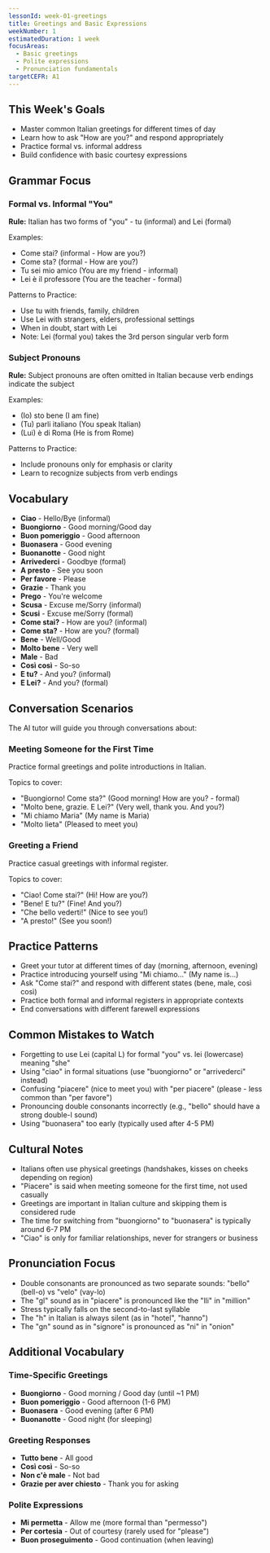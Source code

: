 ```yaml
---
lessonId: week-01-greetings
title: Greetings and Basic Expressions
weekNumber: 1
estimatedDuration: 1 week
focusAreas:
  - Basic greetings
  - Polite expressions
  - Pronunciation fundamentals
targetCEFR: A1
---
```


## This Week's Goals

- Master common Italian greetings for different times of day
- Learn how to ask "How are you?" and respond appropriately
- Practice formal vs. informal address
- Build confidence with basic courtesy expressions

## Grammar Focus

### Formal vs. Informal "You"

**Rule:** Italian has two forms of "you" - tu (informal) and Lei (formal)

Examples:
- Come stai? (informal - How are you?)
- Come sta? (formal - How are you?)
- Tu sei mio amico (You are my friend - informal)
- Lei è il professore (You are the teacher - formal)

Patterns to Practice:
- Use tu with friends, family, children
- Use Lei with strangers, elders, professional settings
- When in doubt, start with Lei
- Note: Lei (formal you) takes the 3rd person singular verb form

### Subject Pronouns

**Rule:** Subject pronouns are often omitted in Italian because verb endings indicate the subject

Examples:
- (Io) sto bene (I am fine)
- (Tu) parli italiano (You speak Italian)
- (Lui) è di Roma (He is from Rome)

Patterns to Practice:
- Include pronouns only for emphasis or clarity
- Learn to recognize subjects from verb endings

## Vocabulary

- **Ciao** - Hello/Bye (informal)
- **Buongiorno** - Good morning/Good day
- **Buon pomeriggio** - Good afternoon
- **Buonasera** - Good evening
- **Buonanotte** - Good night
- **Arrivederci** - Goodbye (formal)
- **A presto** - See you soon
- **Per favore** - Please
- **Grazie** - Thank you
- **Prego** - You're welcome
- **Scusa** - Excuse me/Sorry (informal)
- **Scusi** - Excuse me/Sorry (formal)
- **Come stai?** - How are you? (informal)
- **Come sta?** - How are you? (formal)
- **Bene** - Well/Good
- **Molto bene** - Very well
- **Male** - Bad
- **Così così** - So-so
- **E tu?** - And you? (informal)
- **E Lei?** - And you? (formal)

## Conversation Scenarios

The AI tutor will guide you through conversations about:

### Meeting Someone for the First Time

Practice formal greetings and polite introductions in Italian.

Topics to cover:
- "Buongiorno! Come sta?" (Good morning! How are you? - formal)
- "Molto bene, grazie. E Lei?" (Very well, thank you. And you?)
- "Mi chiamo Maria" (My name is Maria)
- "Molto lieta" (Pleased to meet you)

### Greeting a Friend

Practice casual greetings with informal register.

Topics to cover:
- "Ciao! Come stai?" (Hi! How are you?)
- "Bene! E tu?" (Fine! And you?)
- "Che bello vederti!" (Nice to see you!)
- "A presto!" (See you soon!)

## Practice Patterns

- Greet your tutor at different times of day (morning, afternoon, evening)
- Practice introducing yourself using "Mi chiamo..." (My name is...)
- Ask "Come stai?" and respond with different states (bene, male, così così)
- Practice both formal and informal registers in appropriate contexts
- End conversations with different farewell expressions

## Common Mistakes to Watch

- Forgetting to use Lei (capital L) for formal "you" vs. lei (lowercase) meaning "she"
- Using "ciao" in formal situations (use "buongiorno" or "arrivederci" instead)
- Confusing "piacere" (nice to meet you) with "per piacere" (please - less common than "per favore")
- Pronouncing double consonants incorrectly (e.g., "bello" should have a strong double-l sound)
- Using "buonasera" too early (typically used after 4-5 PM)

## Cultural Notes

- Italians often use physical greetings (handshakes, kisses on cheeks depending on region)
- "Piacere" is said when meeting someone for the first time, not used casually
- Greetings are important in Italian culture and skipping them is considered rude
- The time for switching from "buongiorno" to "buonasera" is typically around 6-7 PM
- "Ciao" is only for familiar relationships, never for strangers or business

## Pronunciation Focus

- Double consonants are pronounced as two separate sounds: "bello" (bell-o) vs "velo" (vay-lo)
- The "gl" sound as in "piacere" is pronounced like the "lli" in "million"
- Stress typically falls on the second-to-last syllable
- The "h" in Italian is always silent (as in "hotel", "hanno")
- The "gn" sound as in "signore" is pronounced as "ni" in "onion"

## Additional Vocabulary

### Time-Specific Greetings
- **Buongiorno** - Good morning / Good day (until ~1 PM)
- **Buon pomeriggio** - Good afternoon (1-6 PM)
- **Buonasera** - Good evening (after 6 PM)
- **Buonanotte** - Good night (for sleeping)

### Greeting Responses
- **Tutto bene** - All good
- **Così così** - So-so
- **Non c'è male** - Not bad
- **Grazie per aver chiesto** - Thank you for asking

### Polite Expressions
- **Mi permetta** - Allow me (more formal than "permesso")
- **Per cortesia** - Out of courtesy (rarely used for "please")
- **Buon proseguimento** - Good continuation (when leaving)
